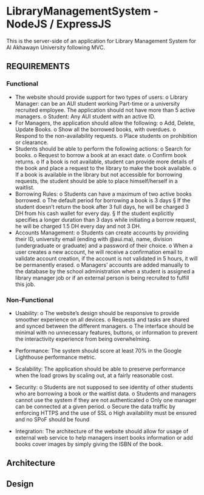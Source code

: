 # LibraryManagementSystem - NodeJS / ExpressJS
This is the server-side of an application for Library Management System for Al Akhawayn University following MVC.


## REQUIREMENTS

### Functional
- The website should provide support for two types of users:
o Library Manager: can be an AUI student working Part-time or a university
recruited employee. The application should not have more than 5 active
managers.
o Student: Any AUI student with an active ID.
- For Managers, the application should allow the following: o Add, Delete, Update Books.
o Show all the borrowed books, with overdues.
o Respond to the non-availability requests.
o Place students on prohibition or clearance.
- Students should be able to perform the following actions:
o Search for books.
o Request to borrow a book at an exact date.
o Confirm book returns.
o If a book is not available, student can provide more details of the book and place a
request to the library to make the book available.
o If a book is available in the library but not accessible for borrowing requests, the student should be able to place himself/herself in a waitlist.
- Borrowing Rules:
o Students can have a maximum of two active books borrowed. o The default period for borrowing a book is 3 days
§ If the student doesn’t return the book after 3 full days, he will be charged 3 DH from his cash wallet for every day.
§ If the student explicitly specifies a longer duration than 3 days while initiating a borrow request, he will be charged 1.5 DH every day and not 3 DH.
- Accounts Management:
o Students can create accounts by providing their ID, university email (ending with
@aui.ma), name, division (undergraduate or graduate) and a password of their
choice.
o When a user creates a new account, he will receive a confirmation email to
validate account creation, if the account is not validated in 5 hours, it will be
permanently erased.
o Managers’ accounts are added manually to the database by the school
administration when a student is assigned a library manager job or if an external person is being recruited to fulfill this job.

### Non-Functional
- Usability:
o The website’s design should be responsive to provide smoother experience on all
devices.
o Requests and tasks are shared and synced between the different managers. o The interface should be minimal with no unnecessary features, buttons, or
information to prevent the interactivity experience from being overwhelming.
- Performance: The system should score at least 70% in the Google Lighthouse performance metric.
- Scalability: The application should be able to preserve performance when the load grows by scaling out, at a fairly reasonable cost.

- Security:
o Students are not supposed to see identity of other students who are borrowing a
book or the waitlist data.
o Students and managers cannot use the system if they are not authenticated o Only one manager can be connected at a given period.
o Secure the data traffic by enforcing HTTPS and the use of SSL
o High availability must be ensured and no SPoF should be found
- Integration: The architecture of the website should allow for usage of external web service to help managers insert books information or add books cover images by simply giving the ISBN of the book.

## Architecture

## Design
